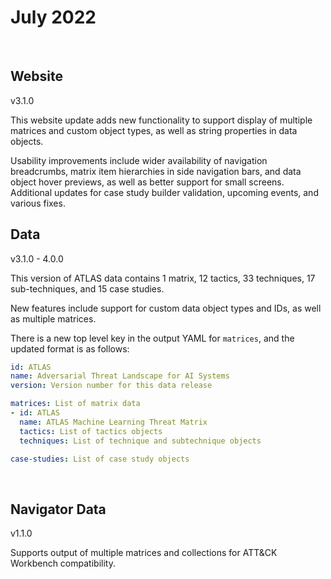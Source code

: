 # July 2022
<br>

## Website
v3.1.0
<br>

This website update adds new functionality to support display of multiple matrices and custom object types, as well as string properties in data objects.

Usability improvements include wider availability of navigation breadcrumbs, matrix item hierarchies in side navigation bars, and data object hover previews, as well as better support for small screens.  Additional updates for case study builder validation, upcoming events, and various fixes.


## Data
v3.1.0 - 4.0.0
<br>

This version of ATLAS data contains 1 matrix, 12 tactics, 33 techniques, 17 sub-techniques, and 15 case studies.

New features include support for custom data object types and IDs, as well as multiple matrices.

There is a new top level key in the output YAML for `matrices`, and the updated format is as follows:
  ```yaml
  id: ATLAS
  name: Adversarial Threat Landscape for AI Systems
  version: Version number for this data release

  matrices: List of matrix data
  - id: ATLAS
    name: ATLAS Machine Learning Threat Matrix
    tactics: List of tactics objects
    techniques: List of technique and subtechnique objects

  case-studies: List of case study objects
  ```

<br>

## Navigator Data
v1.1.0
<br>

Supports output of multiple matrices and collections for ATT&CK Workbench compatibility.
